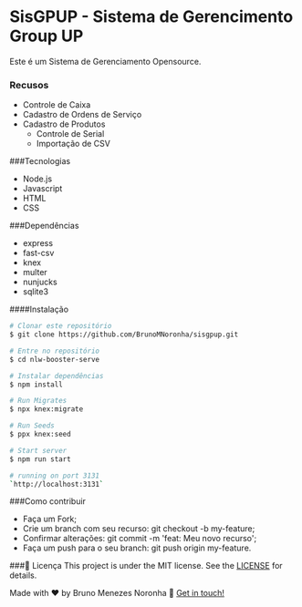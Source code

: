 # SisGPUP - Sistema de Gerencimento Group UP
Este é um Sistema de Gerenciamento Opensource.

### Recusos

- Controle de Caixa
- Cadastro de Ordens de Serviço
- Cadastro de Produtos
	- Controle de Serial
	- Importação de CSV

###Tecnologias
- Node.js
- Javascript
- HTML
- CSS

###Dependências
- express
- fast-csv
- knex
- multer
- nunjucks
- sqlite3

####Instalação 
```bash
# Clonar este repositório
$ git clone https://github.com/BrunoMNoronha/sisgpup.git

# Entre no repositório
$ cd nlw-booster-serve

# Instalar dependências
$ npm install

# Run Migrates
$ npx knex:migrate

# Run Seeds
$ ppx knex:seed

# Start server
$ npm run start

# running on port 3131
`http://localhost:3131`
```

###Como contribuir
- Faça um Fork;
- Crie um branch com seu recurso: git checkout -b my-feature;
- Confirmar alterações: git commit -m 'feat: Meu novo recurso';
- Faça um push para o seu branch: git push origin my-feature.

###📝 Licença
This project is under the MIT license. See the [LICENSE](https://github.com/DanielObara/NLW-1.0/blob/master/LICENSE) for details.


Made with ♥ by Bruno Menezes Noronha 👋 [Get in touch!](https://www.linkedin.com/in/brunomnoronha/)